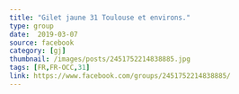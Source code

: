 ```yaml
---
title: "Gilet jaune 31 Toulouse et environs."
type: group
date:  2019-03-07
source: facebook
category: [gj]
thumbnail: /images/posts/2451752214838885.jpg
tags: [FR,FR-OCC,31]
link: https://www.facebook.com/groups/2451752214838885/
---
```


